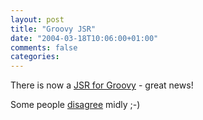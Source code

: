 ```yaml
---
layout: post
title: "Groovy JSR"
date: "2004-03-18T10:06:00+01:00"
comments: false
categories: 
---
```


<p>There is now a <a href="http://weblogs.java.net/pub/wlg/1125">JSR for Groovy</a> - great news! </p>

<p>Some people <a href="http://jroller.com/page/fate/20040316#increase_your_girth_by_jsr">disagree</a> midly ;-)</p>


